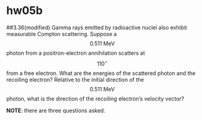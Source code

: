 # hw05b

##3.36(modified)
Gamma rays emitted by radioactive nuclei also exhibit measurable Compton scattering. Suppose a $$0.511\:\text{MeV}$$ photon from a positron-electron annihilation scatters at $$110^{\circ}$$ from a free electron.
What are the energies of the scattered photon and the recoiling electron?
Relative to the initial direction of the $$0.511\:\text{MeV}$$ photon, what is the direction of the recoiling electron’s velocity vector?

**NOTE**: there are three questions asked.


